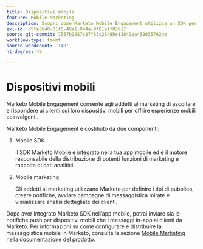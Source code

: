 ```yaml
---
title: Dispositivi mobili
feature: Mobile Marketing
description: Scopri come Marketo Mobile Engagement utilizza un SDK per dispositivi mobili e Mobile Marketing per inviare messaggi push e in-app, indirizzare il pubblico e tracciare le analisi.
exl-id: d5fa5640-01f5-49a1-944a-9f81a1f83617
source-git-commit: 7557b9957c87f63c2646be13842ea450035792be
workflow-type: tm+mt
source-wordcount: '149'
ht-degree: 4%

---
```


# Dispositivi mobili

Marketo Mobile Engagement consente agli addetti al marketing di ascoltare e rispondere ai clienti sui loro dispositivi mobili per offrire esperienze mobili coinvolgenti.

Marketo Mobile Engagement è costituito da due componenti:

1. Mobile SDK

   Il SDK Marketo Mobile è integrato nella tua app mobile ed è il motore responsabile della distribuzione di potenti funzioni di marketing e raccolta di dati analitici.

1. Mobile marketing

   Gli addetti al marketing utilizzano Marketo per definire i tipi di pubblico, creare notifiche, avviare campagne di messaggistica mirate e visualizzare analisi dettagliate dei clienti.

Dopo aver integrato Marketo SDK nell’app mobile, potrai inviare sia le notifiche push per dispositivi mobili che i messaggi in-app ai clienti da Marketo. Per informazioni su come configurare e distribuire la messaggistica mobile in Marketo, consulta la sezione [Mobile Marketing](https://experienceleague.adobe.com/en/docs/marketo/using/product-docs/mobile-marketing/admin/add-a-mobile-app) nella documentazione del prodotto.
